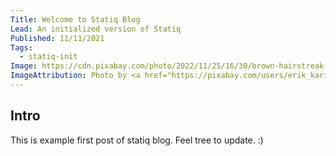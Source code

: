```yaml
---
Title: Welcome to Statiq Blog
Lead: An initialized version of Statiq
Published: 11/11/2021
Tags:
  - statiq-init
Image: https://cdn.pixabay.com/photo/2022/11/25/16/30/brown-hairstreak-7616422_960_720.jpg
ImageAttribution: Photo by <a href="https://pixabay.com/users/erik_karits-15012370">Erik_Karits</a> on <a href="https://pixabay.com/photos/brown-hairstreak-butterfly-insect-7616422">Pixabay</a>
---
```


## Intro
This is example first post of statiq blog. Feel tree to update. :)

